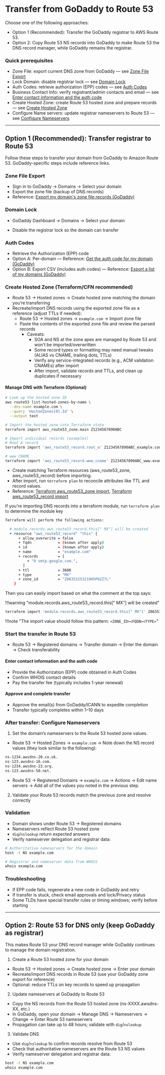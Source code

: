 # Transfer from GoDaddy to Route 53

Choose one of the following approaches:

- Option 1 (Recommended): Transfer the GoDaddy registrar to AWS Route 53.
- Option 2: Copy Route 53 NS records into GoDaddy to make Route 53 the DNS record manager, while GoDaddy remains the registrar.

### Quick prerequisites

- Zone File: export current DNS zone from GoDaddy — see [Zone File Export](#zone-file)
- Lock Domain: disable registrar lock — see [Domain Lock](#domain-lock)
- Auth Codes: retrieve authorization (EPP) codes — see [Auth Codes](#auth-codes)
- Business Contact Info: verify registrant/admin contacts and email — see [Enter contact information and the auth code](#enter-contact-information-and-the-auth-code)
- Create Hosted Zone: create Route 53 hosted zone and prepare records — see [Create Hosted Zone](#create-hosted-zone-terraformcfn-recommended)
- Configure Name servers: update registrar nameservers to Route 53 — see [Configure Nameservers](#after-transfer-configure-nameservers)

---

## Option 1 (Recommended): Transfer registrar to Route 53

Follow these steps to transfer your domain from GoDaddy to Amazon Route 53. GoDaddy-specific steps include reference links.

### Zone File Export

- Sign in to GoDaddy → Domains → Select your domain
- Export the zone file (backup of DNS records)
- Reference: [Export my domain's zone file records (GoDaddy)](https://www.godaddy.com/help/export-my-domains-zone-file-records-4166)

### Domain Lock

- GoDaddy Dashboard → Domains → Select your domain

- Disable the registrar lock so the domain can transfer

### Auth Codes

- Retrieve the Authorization (EPP) code
- Option A: Per-domain — Reference: [Get the auth code for my domain (GoDaddy)](https://www.godaddy.com/help/get-the-auth-code-for-my-domain-1685)
- Option B: Export CSV (includes auth codes) — Reference: [Export a list of my domains (GoDaddy)](https://www.godaddy.com/help/export-a-list-of-my-domains-3681)

### Create Hosted Zone (Terraform/CFN recommended)

- Route 53 → Hosted zones → Create hosted zone matching the domain you’re transferring
- Recreate/import DNS records using the exported zone file as a reference (adjust TTLs if needed):
    - Route 53 → Hosted zones → `example.com` → Import zone file
    - Paste the contents of the exported zone file and review the parsed records
        - Caveats:
            - SOA and NS at the zone apex are managed by Route 53 and won’t be imported/overwritten
            - Some record types or formatting may need manual tweaks (ALIAS vs CNAME, trailing dots, TTLs)
            - Verify any service-integrated records (e.g., ACM validation CNAMEs) after import
            - After import, validate records and TTLs, and clean up duplicates if necessary

#### Manage DNS with Terraform (Optional)

```bash
# Look up the hosted zone ID
aws route53 list-hosted-zones-by-name \
  --dns-name example.com \
  --query 'HostedZones[0].Id' \
  --output text

# Import the hosted zone into Terraform state
terraform import aws_route53_zone.main Z1234567890ABC

# Import individual records (examples)
# Root A record
terraform import 'aws_route53_record.root_a' Z1234567890ABC_example.com_A

# www CNAME
terraform import 'aws_route53_record.www_cname' Z1234567890ABC_www.example.com_CNAME
```

- Create matching Terraform resources (aws_route53_zone, aws_route53_record) before importing.
- After import, run `terraform plan` to reconcile attributes like TTL and record values.
- Reference: [Terraform aws_route53_zone import](https://registry.terraform.io/providers/hashicorp/aws/latest/docs/resources/route53_zone#import), [Terraform aws_route53_record import](https://registry.terraform.io/providers/hashicorp/aws/latest/docs/resources/route53_record#import)

If you're importing DNS records into a terraform module, run `terraform plan` to determine the module key

```bash
Terraform will perform the following actions:

  # module.records.aws_route53_record.this[" MX"] will be created
  + resource "aws_route53_record" "this" {
      + allow_overwrite = false
      + fqdn            = (known after apply)
      + id              = (known after apply)
      + name            = "example.com"
      + records         = [
          + "0 smtp.google.com.",
        ]
      + ttl             = 3600
      + type            = "MX"
      + zone_id         = "Z06353253219H5P6ZZ7L"
    }
```
Then you can easily import based on what the comment at the top says:

!!!warning "module.records.aws_route53_record.this[\" MX\"] will be created"
```bash
terraform import 'module.records.aws_route53_record.this[" MX"]' Z06353253219H5P6ZZ7L_example.com_MX
```
!!!note "The import value should follow this pattern: `<ZONE_ID><FQDN><TYPE>`"

### Start the transfer in Route 53

- Route 53 → Registered domains → Transfer domain → Enter the domain → Check transferability

#### Enter contact information and the auth code

- Provide the Authorization (EPP) code obtained in Auth Codes
- Confirm WHOIS contact details
- Pay the transfer fee (typically includes 1-year renewal)

#### Approve and complete transfer

- Approve the email(s) from GoDaddy/ICANN to expedite completion
- Transfer typically completes within 1–10 days

### After transfer: Configure Nameservers

1) Set the domain’s nameservers to the Route 53 hosted zone values.

- Route 53 → Hosted Zones → `example.com` → Note down the NS record values (they look similar to the following):

```bash
ns-1234.awsdns-20.co.uk.
ns-123.awsdns-16.com.
ns-1234.awsdns-23.org.
ns-123.awsdns-50.net.
```

- Route 53 → Registered Domains → `example.com` → Actions → Edit name servers → Add all of the values you noted in the previous step.

2) Validate your Route 53 records match the previous zone and resolve correctly

### Validation

- Domain shows under Route 53 → Registered domains
- Nameservers reflect Route 53 hosted zone
- `dig`/`nslookup` return expected answers
- Verify nameserver delegation and registrar data:

```bash
# Authoritative nameservers for the domain
host -t NS example.com

# Registrar and nameserver data from WHOIS
whois example.com
```

### Troubleshooting

- If EPP code fails, regenerate a new code in GoDaddy and retry
- If transfer is stuck, check email approvals and lock/Privacy status
- Some TLDs have special transfer rules or timing windows; verify before starting

---

## Option 2: Route 53 for DNS only (keep GoDaddy as registrar)

This makes Route 53 your DNS record manager while GoDaddy continues to manage the domain registration.

1) Create a Route 53 hosted zone for your domain

- Route 53 → Hosted zones → Create hosted zone → Enter your domain
- Recreate/import DNS records in Route 53 (use your GoDaddy zone export for reference)
- Optional: reduce TTLs on key records to speed up propagation

2) Update nameservers at GoDaddy to Route 53

- Copy the NS records from the Route 53 hosted zone (ns-XXXX.awsdns-XX, etc.)
- In GoDaddy, open your domain → Manage DNS → Nameservers → Change → Enter Route 53 nameservers
- Propagation can take up to 48 hours; validate with `dig`/`nslookup`

3) Validate DNS

- Use `dig`/`nslookup` to confirm records resolve from Route 53
- Check that authoritative nameservers are the Route 53 NS values
- Verify nameserver delegation and registrar data:

```bash
host -t NS example.com
whois example.com
``` 